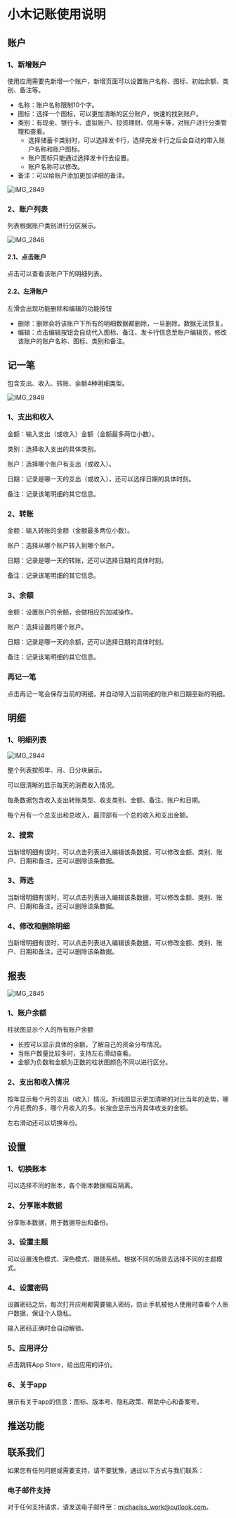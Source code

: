 # 小木记账使用说明

## 账户

### 1、新增账户

使用应用需要先新增一个账户，新增页面可以设置账户名称、图标、初始余额、类别、备注等。

- 名称：账户名称限制10个字。
- 图标：选择一个图标，可以更加清晰的区分账户，快速的找到账户。
- 类别：有现金、银行卡、虚拟账户、投资理财、信用卡等，对账户进行分类管理和查看。
  - 选择储蓄卡类别时，可以选择发卡行，选择完发卡行之后会自动的带入账户名称和账户图标。
  - 账户图标只能通过选择发卡行去设置。
  - 账户名称可以修改。
- 备注：可以给账户添加更加详细的备注。

![IMG_2849](assets/IMG_2849.PNG)

### 2、账户列表

列表根据账户类别进行分区展示。

![IMG_2846](assets/IMG_2846.PNG)

#### 2.1、点击账户

点击可以查看该账户下的明细列表。

#### 2.2、左滑账户

左滑会出现功能删除和编辑的功能按钮

- 删除：删除会将该账户下所有的明细数据都删除，一旦删除，数据无法恢复。
- 编辑：点击编辑按钮会自动代入图标、备注、发卡行信息至账户编辑页，修改该账户的账户名称、图标、类别和备注。

## 记一笔

包含支出、收入、转账、余额4种明细类型。

![IMG_2848](assets/IMG_2848.PNG)

### 1、支出和收入

金额：输入支出（或收入）金额（金额最多两位小数）。

类别：选择收入支出的具体类别。

账户：选择哪个账户有支出（或收入）。

日期：记录是哪一天的支出（或收入），还可以选择日期的具体时刻。

备注：记录该笔明细的其它信息。

### 2、转账

金额：输入转账的金额（金额最多两位小数）。

账户：选择从哪个账户转入到哪个账户。

日期：记录是哪一天的转账，还可以选择日期的具体时刻。

备注：记录该笔明细的其它信息。

### 3、余额

金额：设置账户的余额，会做相应的加减操作。

账户：选择设置的哪个账户。

日期：记录是哪一天的余额，还可以选择日期的具体时刻。

备注：记录该笔明细的其它信息。

### 再记一笔

点击再记一笔会保存当前的明细，并自动带入当前明细的账户和日期至新的明细。

## 明细

### 1、明细列表

![IMG_2844](assets/IMG_2844.PNG)

整个列表按照年、月、日分块展示。

可以很清晰的显示每天的消费收入情况。

每条数据包含收入支出转账类型、收支类别、金额、备注、账户和日期。

每个月有一个总支出和总收入，最顶部有一个总的收入和支出金额。

### 2、搜索

当新增明细有误时，可以点击列表进入编辑该条数据，可以修改金额、类别、账户、日期和备注，还可以删除该条数据。

### 3、筛选

当新增明细有误时，可以点击列表进入编辑该条数据，可以修改金额、类别、账户、日期和备注，还可以删除该条数据。

### 4、修改和删除明细

当新增明细有误时，可以点击列表进入编辑该条数据，可以修改金额、类别、账户、日期和备注，还可以删除该条数据。

## 报表

![IMG_2845](assets/IMG_2845.PNG)

### 1、账户余额

柱状图显示个人的所有账户余额

- 长按可以显示具体的余额，了解自己的资金分布情况。
- 当账户数量比较多时，支持左右滑动查看。
- 金额为负数和金额为正数的柱状图颜色不同以进行区分。

### 2、支出和收入情况

按年显示每个月的支出（收入）情况。折线图显示更加清晰的对比当年的走势，哪个月花费的多，哪个月收入的多。长按会显示当月具体收支的金额。

左右滑动还可以切换年份。

## 设置

### 1、切换账本

可以选择不同的账本，各个账本数据相互隔离。

### 2、分享账本数据

分享账本数据，用于数据导出和备份。

### 3、设置主题

可以设置浅色模式、深色模式、跟随系统。根据不同的场景去选择不同的主题模式。

### 4、设置密码

设置密码之后，每次打开应用都需要输入密码，防止手机被他人使用时查看个人账户数据，保证个人隐私。

输入密码正确时会自动解锁。

### 5、应用评分

点击跳转App Store，给出应用的评价。

### 6、关于app

展示有关于app的信息：图标、版本号、隐私政策、帮助中心和备案号。

## 推送功能

## 联系我们

如果您有任何问题或需要支持，请不要犹豫，通过以下方式与我们联系：

### 电子邮件支持

对于任何支持请求，请发送电子邮件至：michaelss_work@outlook.com。
